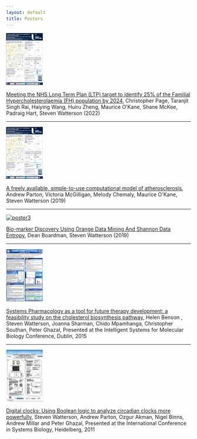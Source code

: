 ```yaml
---
layout: default
title: Posters
---
```


<a href="https://doi.org/10.6084/m9.figshare.19732201.v1"><img src="/assets/img/BAS2019.PNG" alt="poster4" width="100px"/></a>

[Meeting the NHS Long Term Plan (LTP) target to identify 25% of the Familial Hypercholesterolaemia (FH) population by 2024](https://doi.org/10.6084/m9.figshare.19732201.v1), Christopher Page, Taranjit Singh Rai, Haiying Wang, Huiru Zheng, Maurice O’Kane, Shane McKee, Padraig Hart, Steven Watterson (2022)

<hr>

<a href="https://doi.org/10.6084/m9.figshare.9912782.v1"><img src="/assets/img/BAS2019.PNG" alt="poster4" width="100px"/></a>

[A freely available, simple-to-use computational model of atherosclerosis](https://doi.org/10.6084/m9.figshare.9912782.v1), Andrew Parton, Victoria McGilligan, Melody Chemaly, Maurice O'Kane, Steven Watterson (2019)

<hr>

<a href="https://doi.org/10.6084/m9.figshare.8175161.v1"><img src="/assets/img/DB_Poster.PNG" alt="poster3" width="100px"/></a>

[Bio-marker Discovery Using Orange Data Mining And Shannon Data Entropy](https://doi.org/10.6084/m9.figshare.8175161.v1), Dean Boardman, Steven Watterson (2019)

<hr>

<a href="https://figshare.com/articles/Systems_Pharmacology_as_a_tool_for_future_therapy_development_a_feasibility_study_on_the_cholesterol_biosynthesis_pathway/3398506"><img src="/assets/img/Capture2.PNG" alt="poster2" width="100px"/></a>

[Systems Pharmacology as a tool for future therapy development: a feasibility study on the cholesterol biosynthesis pathway](https://figshare.com/articles/Systems_Pharmacology_as_a_tool_for_future_therapy_development_a_feasibility_study_on_the_cholesterol_biosynthesis_pathway/3398506), Helen Benson , Steven Watterson, Joanna Sharman, Chido Mpamhanga, Christopher Southan, Peter Ghazal, Presented at the Intelligent Systems for Molecular Biology Conference, Dublin, 2015

<hr>

<a href="http://dx.doi.org/10.6084/m9.figshare.97316"><img src="/assets/img/Capture1.PNG" alt="poster1" width="100px"/></a>

[Digital clocks: Using Boolean logic to analyze circadian clocks more powerfully](https://figshare.com/articles/figure/Digital_clocks_Using_Boolean_logic_to_analyze_circadian_clocks_more_powerfully/97316), Steven Watterson, Andrew Parton, Ozgur Akman, Nigel Binns, Andrew Millar and Peter Ghazal, Presented at the International Conference in Systems Biology, Heidelberg, 2011  






 
